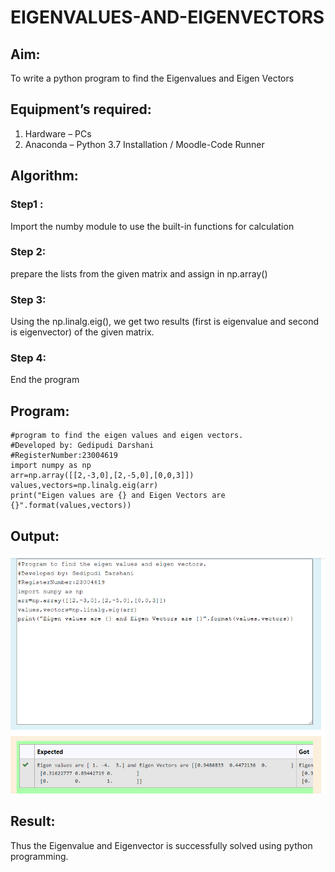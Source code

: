 # EIGENVALUES-AND-EIGENVECTORS
## Aim:
To write a python program to find the Eigenvalues and Eigen Vectors
## Equipment’s required:
1. 	Hardware – PCs
2. 	Anaconda – Python 3.7 Installation / Moodle-Code Runner
## Algorithm:
### Step1 : 
Import the numby module to use the built-in functions for calculation
### Step 2: 
prepare the lists from the given matrix and assign in np.array()
### Step 3:
Using the np.linalg.eig(),  we get two results (first is eigenvalue and second is eigenvector) of the given matrix.
### Step 4: 
End the program

## Program:
``````
#program to find the eigen values and eigen vectors.
#Developed by: Gedipudi Darshani
#RegisterNumber:23004619
import numpy as np
arr=np.array([[2,-3,0],[2,-5,0],[0,0,3]])
values,vectors=np.linalg.eig(arr)
print("Eigen values are {} and Eigen Vectors are {}".format(values,vectors))
``````
## Output:
![solution](output1.png)
## Result:
Thus the Eigenvalue and Eigenvector is successfully solved using python programming.
